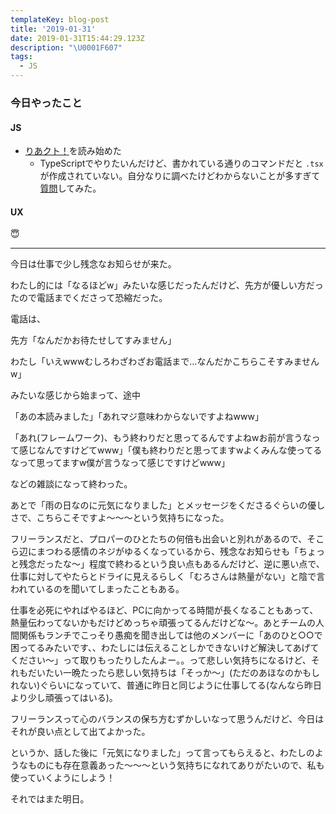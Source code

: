 ```yaml
---
templateKey: blog-post
title: '2019-01-31'
date: 2019-01-31T15:44:29.123Z
description: "\U0001F607"
tags:
  - JS
---
```

### 今日やったこと
#### JS

* [りあクト！](https://oukayuka.booth.pm/items/1044097)を読み始めた
    * TypeScriptでやりたいんだけど、書かれている通りのコマンドだと `.tsx` が作成されていない。自分なりに調べたけどわからないことが多すぎて[質問](https://spectrum.chat/frontend-temple/question-js/create-react-app-typescript~bc785c86-b52f-45a3-ad54-3317715bc279)してみた。

#### UX

😇

-----

今日は仕事で少し残念なお知らせが来た。

わたし的には「なるほどw」みたいな感じだったんだけど、先方が優しい方だったので電話までくださって恐縮だった。

電話は、

先方「なんだかお待たせしてすみません」

わたし「いえwwwむしろわざわざお電話まで…なんだかこちらこそすみませんw」

みたいな感じから始まって、途中

「あの本読みました」「あれマジ意味わからないですよねwww」

「あれ(フレームワーク)、もう終わりだと思ってるんですよねwお前が言うなって感じなんですけどてwww」「僕も終わりだと思ってますwよくみんな使ってるなって思ってますw僕が言うなって感じですけどwww」

などの雑談になって終わった。

あとで「雨の日なのに元気になりました」とメッセージをくださるぐらいの優しさで、こちらこそですよ〜〜〜という気持ちになった。

フリーランスだと、プロパーのひとたちの何倍も出会いと別れがあるので、そこら辺にまつわる感情のネジがゆるくなっているから、残念なお知らせも「ちょっと残念だったな〜」程度で終わるという良い点もあるんだけど、逆に悪い点で、仕事に対してやたらとドライに見えるらしく「むろさんは熱量がない」と陰で言われているのを聞いてしまったこともある。

仕事を必死にやればやるほど、PCに向かってる時間が長くなることもあって、熱量伝わってないかもだけどめっちゃ頑張ってるんだけどな〜。あとチームの人間関係もランチでこっそり愚痴を聞き出しては他のメンバーに「あのひと○○で困ってるみたいです、、わたしには伝えることしかできないけど解決してあげてください〜」って取りもったりしたんよー。。って悲しい気持ちになるけど、それもだいたい一晩たったら悲しい気持ちは「そっか〜」(ただのあほなのかもしれない)ぐらいになっていて、普通に昨日と同じように仕事してる(なんなら昨日より少し頑張ってはいる)。

フリーランスって心のバランスの保ち方むずかしいなって思うんだけど、今日はそれが良い点として出てよかった。

というか、話した後に「元気になりました」って言ってもらえると、わたしのようなものにも存在意義あった〜〜〜という気持ちになれてありがたいので、私も使っていくようにしよう！

それではまた明日。
